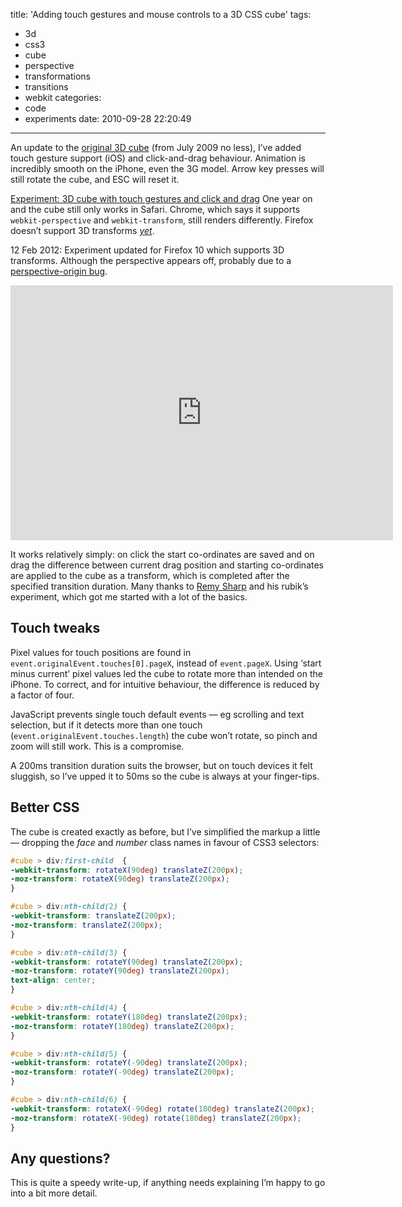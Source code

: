 title: 'Adding touch gestures and mouse controls to a 3D CSS cube'
tags:
  - 3d
  - css3
  - cube
  - perspective
  - transformations
  - transitions
  - webkit
categories:
  - code
  - experiments
date: 2010-09-28 22:20:49
---

An update to the [original 3D cube](/2009-07/animated-css3-cube-interface-using-3d-transforms/) (from July 2009 no less), I’ve added touch gesture support (iOS) and click-and-drag behaviour. Animation is incredibly smooth on the iPhone, even the 3G model. Arrow key presses will still rotate the cube, and ESC will reset it.

[Experiment: 3D cube with touch gestures and click and drag](/experiments/cube-3d/touch.html)
One year on and the cube still only works in Safari. Chrome, which says it supports `webkit-perspective` and `webkit-transform`, still renders differently. Firefox doesn’t support 3D transforms _[yet](https://developer.mozilla.org/En/CSS/Using_CSS_transforms)_.

<time datetime="2012-02-12">12 Feb 2012</time>: Experiment updated for Firefox 10 which supports 3D transforms. Although the perspective appears off, probably due to a [perspective-origin bug](https://bugzilla.mozilla.org/show_bug.cgi?id=726397).

<div class="video-wrapper"><iframe class="vimeo" src="http://player.vimeo.com/video/19501428" width="612" height="408" frameborder="0"></iframe></div>

It works relatively simply: on click the start co-ordinates are saved and on drag the difference between current drag position and starting co-ordinates are applied to the cube as a transform, which is completed after the specified transition duration. Many thanks to [Remy Sharp](http://remysharp.com) and his rubik’s experiment, which got me started with a lot of the basics.

## Touch tweaks

Pixel values for touch positions are found in `event.originalEvent.touches[0].pageX`, instead of `event.pageX`. Using ‘start minus current’ pixel values led the cube to rotate more than intended on the iPhone. To correct, and for intuitive behaviour, the difference is reduced by a factor of four.

JavaScript prevents single touch default events — eg scrolling and text selection, but if it detects more than one touch (`event.originalEvent.touches.length`) the cube won’t rotate, so pinch and zoom will still work. This is a compromise.

A 200ms transition duration suits the browser, but on touch devices it felt sluggish, so I’ve upped it to 50ms so the cube is always at your finger-tips.

## Better CSS

The cube is created exactly as before, but I’ve simplified the markup a little — dropping the _face_ and _number_ class names in favour of CSS3 selectors:

```css
#cube > div:first-child  {
-webkit-transform: rotateX(90deg) translateZ(200px);
-moz-transform: rotateX(90deg) translateZ(200px);
}

#cube > div:nth-child(2) {
-webkit-transform: translateZ(200px);
-moz-transform: translateZ(200px);
}

#cube > div:nth-child(3) {
-webkit-transform: rotateY(90deg) translateZ(200px);
-moz-transform: rotateY(90deg) translateZ(200px);
text-align: center;
}

#cube > div:nth-child(4) {
-webkit-transform: rotateY(180deg) translateZ(200px);
-moz-transform: rotateY(180deg) translateZ(200px);
}

#cube > div:nth-child(5) {
-webkit-transform: rotateY(-90deg) translateZ(200px);
-moz-transform: rotateY(-90deg) translateZ(200px);
}

#cube > div:nth-child(6) {
-webkit-transform: rotateX(-90deg) rotate(180deg) translateZ(200px);
-moz-transform: rotateX(-90deg) rotate(180deg) translateZ(200px);
}
```

## Any questions?

This is quite a speedy write-up, if anything needs explaining I’m happy to go into a bit more detail.
